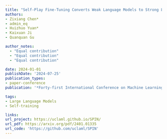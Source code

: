```yaml
---
title: "Self-Play Fine-Tuning Converts Weak Language Models to Strong Language Models"
authors:
- Zixiang Chen* 
- admin_eq 
- Huizhuo Yuan* 
- Kaixuan Ji
- Quanquan Gu

author_notes:
  - "Equal contribution"
  - "Equal contribution"
  - "Equal contribution"

date: 2024-01-01
publishDate: '2024-07-25'
publication_types:
- paper-conference
publication: '*Forty-first International Conference on Machine Learning*'

tags:
- Large Language Models
- Self-training

links:
url_project: https://uclaml.github.io/SPIN/
url_pdf: https://arxiv.org/pdf/2401.01335
url_code: 'https://github.com/uclaml/SPIN'
---
```

